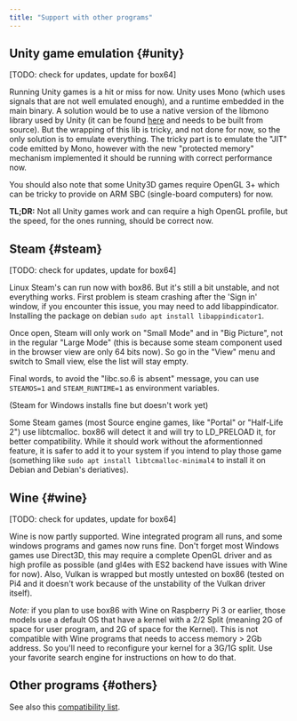 ```yaml
---
title: "Support with other programs"
---
```


## Unity game emulation {#unity}

[TODO: check for updates, update for box64]

Running Unity games is a hit or miss for now. Unity uses Mono (which uses signals that are not well emulated enough),
and a runtime embedded in the main binary. A solution would be to use a native version of the libmono library used by
Unity (it can be found [here](https://github.com/Unity-Technologies/mono) and needs to be built from source). But the
wrapping of this lib is tricky, and not done for now, so the only solution is to emulate everything. The tricky part is
to emulate the "JIT" code emitted by Mono, however with the new "protected memory" mechanism implemented it should be
running with correct performance now.

You should also note that some Unity3D games require OpenGL 3+ which can be tricky to provide on ARM SBC (single-board
computers) for now.

**TL;DR:** Not all Unity games work and can require a high OpenGL profile, but the speed, for the ones running, should
be correct now.

## Steam {#steam}

[TODO: check for updates, update for box64]

Linux Steam's can run now with box86. But it's still a bit unstable, and not everything works. First problem is steam
crashing after the 'Sign in' window, if you encounter this issue, you may need to add libappindicator. Installing the
package on debian `sudo apt install libappindicator1`.

Once open, Steam will only work on "Small Mode" and in "Big Picture", not in the regular "Large Mode" (this is because
some steam component used in the browser view are only 64 bits now). So go in the "View" menu and switch to Small view,
else the list will stay empty.

Final words, to avoid the "libc.so.6 is absent" message, you can use `STEAMOS=1` and `STEAM_RUNTIME=1` as environment
variables.

(Steam for Windows installs fine but doesn't work yet)

Some Steam games (most Source engine games, like "Portal" or "Half-Life 2") use libtcmalloc. box86 will detect it and
will try to LD_PRELOAD it, for better compatibility. While it should work without the aformentionned feature, it is
safer to add it to your system if you intend to play those game (something like `sudo apt install libtcmalloc-minimal4`
to install it on Debian and Debian's deriatives).

## Wine {#wine}

[TODO: check for updates, update for box64]

Wine is now partly supported. Wine integrated program all runs, and some windows programs and games now runs fine.
Don't forget most Windows games use Direct3D, this may require a complete OpenGL driver and as high profile as possible
(and gl4es with ES2 backend have issues with Wine for now). Also, Vulkan is wrapped but mostly untested on box86
(tested on Pi4 and it doesn't work because of the unstability of the Vulkan driver itself).

*Note:* if you plan to use box86 with Wine on Raspberry Pi 3 or earlier, those models use a default OS that have a
kernel with a 2/2 Split (meaning 2G of space for user program, and 2G of space for the Kernel). This is not compatible
with Wine programs that needs to access memory > 2Gb address. So you'll need to reconfigure your kernel for a 3G/1G
split. Use your favorite search engine for instructions on how to do that.

## Other programs {#others}

See also this [compatibility list](https://box86.org/app/).
